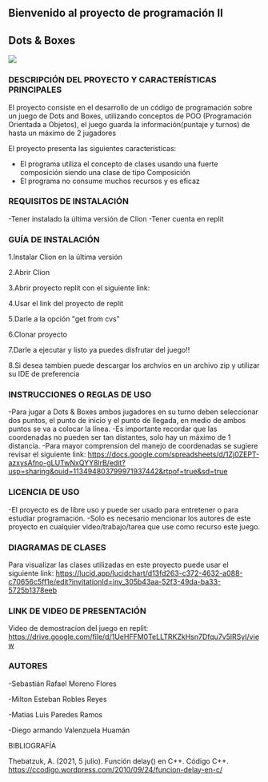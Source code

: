 ## Bienvenido al proyecto de programación II
## Dots & Boxes
![](https://encrypted-tbn0.gstatic.com/images?q=tbn:ANd9GcTghiaQCJilPy2x-mq_OLLxFVIh2oVCYCr6s3kOqraMuarTSV9L80rNKdvMLm-ePJGgTNs&usqp=CAU)

### DESCRIPCIÓN DEL PROYECTO Y CARACTERÍSTICAS PRINCIPALES
El proyecto consiste en el desarrollo de un código de programación sobre un juego de Dots and Boxes, utilizando conceptos de POO (Programación Orientada a Objetos), el juego guarda la información(puntaje y turnos) de hasta un máximo de 2 jugadores

El proyecto presenta las siguientes características:
-  El programa utiliza el concepto de clases usando una fuerte composición siendo una clase de tipo Composición
- El programa no consume muchos recursos y es eficaz

### REQUISITOS DE INSTALACIÓN
-Tener instalado la última versión de Clion
-Tener cuenta en replit

### GUÍA DE INSTALACIÓN
1.Instalar Clion en la última versión

2.Abrir Clion

3.Abrir proyecto replit con el siguiente link:

4.Usar el link del proyecto de replit

5.Darle a la opción "get from cvs"

6.Clonar proyecto

7.Darle a ejecutar y listo ya puedes disfrutar del juego!!

8.Si desea tambien puede descargar los archvios en un archivo zip y utilizar su IDE de preferencia
### INSTRUCCIONES O REGLAS DE USO
-Para jugar a Dots & Boxes ambos jugadores en su turno deben seleccionar dos puntos, el punto de inicio y el punto de llegada, en medio de ambos puntos se va a colocar la línea.
-Es importante recordar que las coordenadas no pueden ser tan distantes, solo hay un máximo de 1 distancia.
-Para mayor comprension del manejo de coordenadas se sugiere revisar el siguiente link: https://docs.google.com/spreadsheets/d/1Zj0ZEPT-azxysAfno-gLUTwNxQYY8lrB/edit?usp=sharing&ouid=113494803799971937442&rtpof=true&sd=true
### LICENCIA DE USO
-El proyecto es de libre uso y puede ser usado para entretener o para estudiar programación.
-Solo es necesario mencionar los autores de este proyecto en cualquier video/trabajo/tarea que use como recurso este juego.
### DIAGRAMAS DE CLASES
Para visualizar las clases utilizadas en este proyecto puede usar el siguiente link: https://lucid.app/lucidchart/d13fd263-c372-4632-a088-c70656c5ff1e/edit?invitationId=inv_305b43aa-52f3-49da-ba33-5725b1378eeb
###  LINK DE VIDEO DE PRESENTACIÓN
Video de demostracion del juego en replit: https://drive.google.com/file/d/1UeHFFM0TeLLTRKZkHsn7Dfqu7v5lRSyI/view
### AUTORES
-Sebastián Rafael Moreno Flores

-Milton Esteban Robles Reyes

-Matias Luis Paredes Ramos

-Diego armando Valenzuela Huamán

BIBLIOGRAFÍA

Thebatzuk, A. (2021, 5 julio). Función delay() en C++. Código C++. https://ccodigo.wordpress.com/2010/09/24/funcion-delay-en-c/

